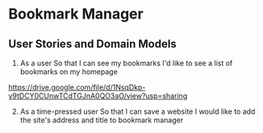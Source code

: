 # Bookmark Manager

## User Stories and Domain Models

1. As a user
So that I can see my bookmarks
I'd like to see a list of bookmarks on my homepage

https://drive.google.com/file/d/1NsqDkp-y9tDCY0CUnwTCdTGJnA0QO3aO/view?usp=sharing

2. As a time-pressed user
So that I can save a website
I would like to add the site's address and title to bookmark manager
